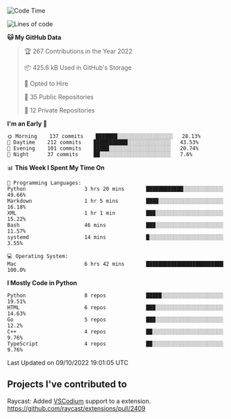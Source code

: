 <!--START_SECTION:waka-->
![Code Time](http://img.shields.io/badge/Code%20Time-160%20hrs%2022%20mins-blue)

![Lines of code](https://img.shields.io/badge/From%20Hello%20World%20I%27ve%20Written-2%20Million%20lines%20of%20code-blue)

**🐱 My GitHub Data** 

> 🏆 267 Contributions in the Year 2022
 > 
> 📦 425.6 kB Used in GitHub's Storage 
 > 
> 💼 Opted to Hire
 > 
> 📜 35 Public Repositories 
 > 
> 🔑 12 Private Repositories  
 > 
**I'm an Early 🐤** 

```text
🌞 Morning    137 commits    ███████░░░░░░░░░░░░░░░░░░   28.13% 
🌆 Daytime    212 commits    ███████████░░░░░░░░░░░░░░   43.53% 
🌃 Evening    101 commits    █████░░░░░░░░░░░░░░░░░░░░   20.74% 
🌙 Night      37 commits     ██░░░░░░░░░░░░░░░░░░░░░░░   7.6%

```


📊 **This Week I Spent My Time On** 

```text
💬 Programming Languages: 
Python                   3 hrs 20 mins       ████████████░░░░░░░░░░░░░   49.66% 
Markdown                 1 hr 5 mins         ████░░░░░░░░░░░░░░░░░░░░░   16.18% 
XML                      1 hr 1 min          ███░░░░░░░░░░░░░░░░░░░░░░   15.22% 
Bash                     46 mins             ███░░░░░░░░░░░░░░░░░░░░░░   11.57% 
systemd                  14 mins             █░░░░░░░░░░░░░░░░░░░░░░░░   3.55%

💻 Operating System: 
Mac                      6 hrs 42 mins       █████████████████████████   100.0%

```

**I Mostly Code in Python** 

```text
Python                   8 repos             █████░░░░░░░░░░░░░░░░░░░░   19.51% 
HTML                     6 repos             ███░░░░░░░░░░░░░░░░░░░░░░   14.63% 
Go                       5 repos             ███░░░░░░░░░░░░░░░░░░░░░░   12.2% 
C++                      4 repos             ██░░░░░░░░░░░░░░░░░░░░░░░   9.76% 
TypeScript               4 repos             ██░░░░░░░░░░░░░░░░░░░░░░░   9.76%

```



 Last Updated on 09/10/2022 19:01:05 UTC
<!--END_SECTION:waka-->

## Projects I've contributed to
Raycast: Added [VSCodium](https://github.com/VSCodium/vscodium) support to a extension. https://github.com/raycast/extensions/pull/2409
